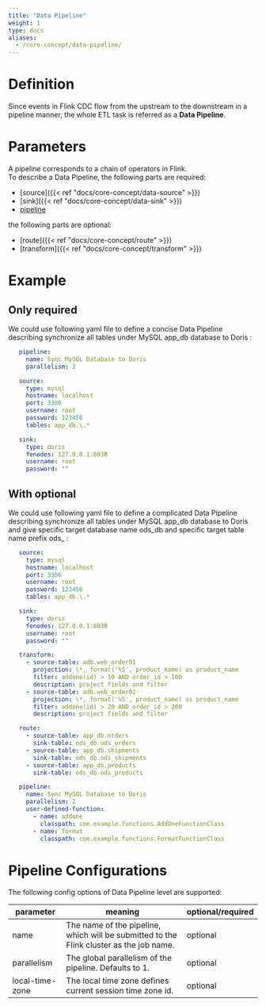 ```yaml
---
title: "Data Pipeline"
weight: 1
type: docs
aliases:
  - /core-concept/data-pipeline/
---
```

<!--
Licensed to the Apache Software Foundation (ASF) under one
or more contributor license agreements.  See the NOTICE file
distributed with this work for additional information
regarding copyright ownership.  The ASF licenses this file
to you under the Apache License, Version 2.0 (the
"License"); you may not use this file except in compliance
with the License.  You may obtain a copy of the License at

  http://www.apache.org/licenses/LICENSE-2.0

Unless required by applicable law or agreed to in writing,
software distributed under the License is distributed on an
"AS IS" BASIS, WITHOUT WARRANTIES OR CONDITIONS OF ANY
KIND, either express or implied.  See the License for the
specific language governing permissions and limitations
under the License.
-->

# Definition
Since events in Flink CDC flow from the upstream to the downstream in a pipeline manner, the whole ETL task is referred as a **Data Pipeline**.

# Parameters
A pipeline corresponds to a chain of operators in Flink.   
To describe a Data Pipeline, the following parts are required:
- [source]({{< ref "docs/core-concept/data-source" >}})
- [sink]({{< ref "docs/core-concept/data-sink" >}})
- [pipeline](#pipeline-configurations)

the following parts are optional:
- [route]({{< ref "docs/core-concept/route" >}})
- [transform]({{< ref "docs/core-concept/transform" >}})

# Example
## Only required
We could use following yaml file to define a concise Data Pipeline describing synchronize all tables under MySQL app_db database to Doris :

```yaml
   pipeline:
     name: Sync MySQL Database to Doris
     parallelism: 2

   source:
     type: mysql
     hostname: localhost
     port: 3306
     username: root
     password: 123456
     tables: app_db.\.*

   sink:
     type: doris
     fenodes: 127.0.0.1:8030
     username: root
     password: ""
```

## With optional
We could use following yaml file to define a complicated Data Pipeline describing synchronize all tables under MySQL app_db database to Doris and give specific target database name ods_db and specific target table name prefix ods_ :

```yaml
   source:
     type: mysql
     hostname: localhost
     port: 3306
     username: root
     password: 123456
     tables: app_db.\.*

   sink:
     type: doris
     fenodes: 127.0.0.1:8030
     username: root
     password: ""

   transform:
     - source-table: adb.web_order01
       projection: \*, format('%S', product_name) as product_name
       filter: addone(id) > 10 AND order_id > 100
       description: project fields and filter
     - source-table: adb.web_order02
       projection: \*, format('%S', product_name) as product_name
       filter: addone(id) > 20 AND order_id > 200
       description: project fields and filter

   route:
     - source-table: app_db.orders
       sink-table: ods_db.ods_orders
     - source-table: app_db.shipments
       sink-table: ods_db.ods_shipments
     - source-table: app_db.products
       sink-table: ods_db.ods_products

   pipeline:
     name: Sync MySQL Database to Doris
     parallelism: 2
     user-defined-function:
       - name: addone
         classpath: com.example.functions.AddOneFunctionClass
       - name: format
         classpath: com.example.functions.FormatFunctionClass
```

# Pipeline Configurations
The following config options of Data Pipeline level are supported:

| parameter       | meaning                                                                                 | optional/required |
|-----------------|-----------------------------------------------------------------------------------------|-------------------|
| name            | The name of the pipeline, which will be submitted to the Flink cluster as the job name. | optional          |
| parallelism     | The global parallelism of the pipeline. Defaults to 1.                                  | optional          |
| local-time-zone | The local time zone defines current session time zone id.                               | optional          |
